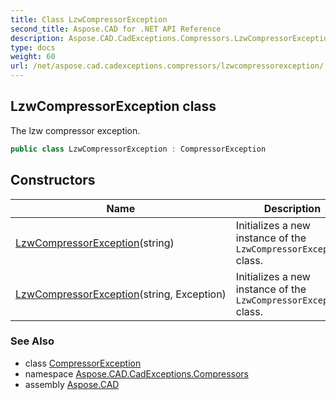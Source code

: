 ```yaml
---
title: Class LzwCompressorException
second_title: Aspose.CAD for .NET API Reference
description: Aspose.CAD.CadExceptions.Compressors.LzwCompressorException class. The lzw compressor exception
type: docs
weight: 60
url: /net/aspose.cad.cadexceptions.compressors/lzwcompressorexception/
---
```

## LzwCompressorException class

The lzw compressor exception.

```csharp
public class LzwCompressorException : CompressorException
```

## Constructors

| Name | Description |
| --- | --- |
| [LzwCompressorException](lzwcompressorexception/#constructor)(string) | Initializes a new instance of the `LzwCompressorException` class. |
| [LzwCompressorException](lzwcompressorexception/#constructor_1)(string, Exception) | Initializes a new instance of the `LzwCompressorException` class. |

### See Also

* class [CompressorException](../../aspose.cad.cadexceptions/compressorexception/)
* namespace [Aspose.CAD.CadExceptions.Compressors](../../aspose.cad.cadexceptions.compressors/)
* assembly [Aspose.CAD](../../)


